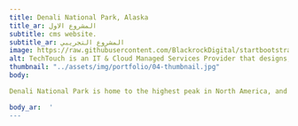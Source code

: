 ```yaml
---
title: Denali National Park, Alaska
title_ar: المشروع الاول
subtitle: cms website.
subtitle_ar: المشروع التجريبي
image: https://raw.githubusercontent.com/BlackrockDigital/startbootstrap-agency/master/src/assets/img/portfolio/01-full.jpg
alt: TechTouch is an IT & Cloud Managed Services Provider that designs, implements and supports solutions for businesses
thumbnail: "../assets/img/portfolio/04-thumbnail.jpg"
body:

Denali National Park is home to the highest peak in North America, and it is one of the quietest places on Earth. The six million acre wilderness provides the perfect opportunity to escape from the hustle and bustle of the world, whether on a mountaineering adventure or a bus ride along Denali Park Road. Plan to visit it in the winter for a chance to see the Northern Lights.

body_ar:  '
---
```

